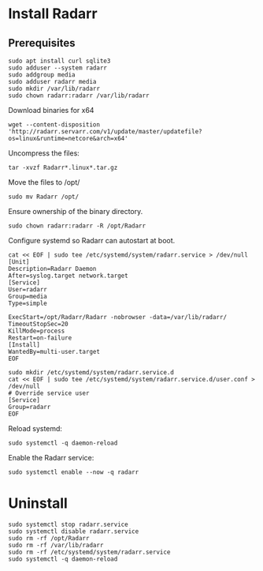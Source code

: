 # Install Radarr

## Prerequisites
```
sudo apt install curl sqlite3
sudo adduser --system radarr
sudo addgroup media
sudo adduser radarr media
sudo mkdir /var/lib/radarr
sudo chown radarr:radarr /var/lib/radarr
```

Download binaries for x64
```
wget --content-disposition 'http://radarr.servarr.com/v1/update/master/updatefile?os=linux&runtime=netcore&arch=x64'
```

Uncompress the files:
```
tar -xvzf Radarr*.linux*.tar.gz
```

Move the files to /opt/
```
sudo mv Radarr /opt/
```

Ensure ownership of the binary directory.
```
sudo chown radarr:radarr -R /opt/Radarr
```

Configure systemd so Radarr can autostart at boot.
```
cat << EOF | sudo tee /etc/systemd/system/radarr.service > /dev/null
[Unit]
Description=Radarr Daemon
After=syslog.target network.target
[Service]
User=radarr
Group=media
Type=simple

ExecStart=/opt/Radarr/Radarr -nobrowser -data=/var/lib/radarr/
TimeoutStopSec=20
KillMode=process
Restart=on-failure
[Install]
WantedBy=multi-user.target
EOF
```

```
sudo mkdir /etc/systemd/system/radarr.service.d
cat << EOF | sudo tee /etc/systemd/system/radarr.service.d/user.conf > /dev/null
# Override service user
[Service]
Group=radarr
EOF
```

Reload systemd:
```
sudo systemctl -q daemon-reload
```
Enable the Radarr service:
```
sudo systemctl enable --now -q radarr
```

# Uninstall
```
sudo systemctl stop radarr.service
sudo systemctl disable radarr.service
sudo rm -rf /opt/Radarr
sudo rm -rf /var/lib/radarr
sudo rm -rf /etc/systemd/system/radarr.service
sudo systemctl -q daemon-reload
```
